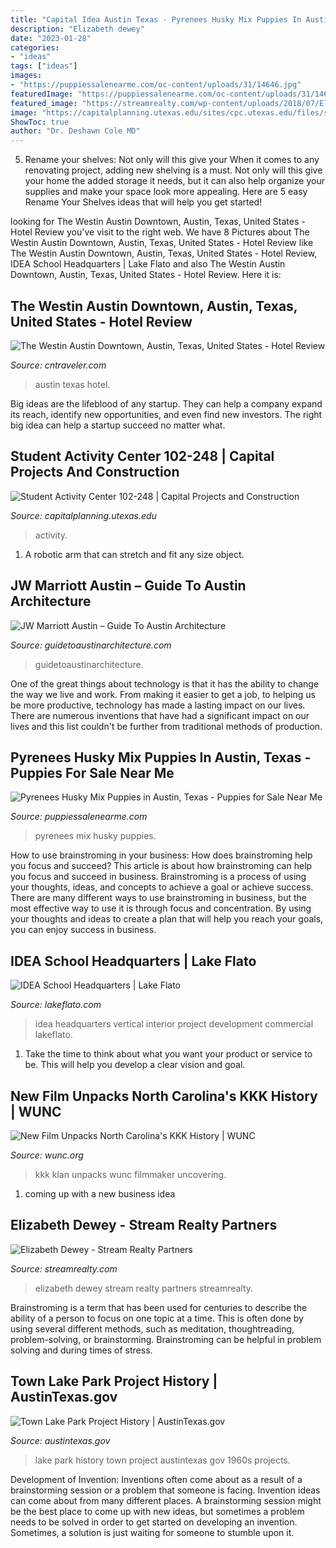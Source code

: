 ```yaml
---
title: "Capital Idea Austin Texas - Pyrenees Husky Mix Puppies In Austin, Texas"
description: "Elizabeth dewey"
date: "2023-01-28"
categories:
- "ideas"
tags: ["ideas"]
images:
- "https://puppiessalenearme.com/oc-content/uploads/31/14646.jpg"
featuredImage: "https://puppiessalenearme.com/oc-content/uploads/31/14646.jpg"
featured_image: "https://streamrealty.com/wp-content/uploads/2018/07/ElizabethDewey-7945.jpg"
image: "https://capitalplanning.utexas.edu/sites/cpc.utexas.edu/files/styles/lightbox_full/public/102-248-SAC-3.jpg?itok=X7BPRFpl"
ShowToc: true
author: "Dr. Deshawn Cole MD"
---
```



5. Rename your shelves: Not only will this give your
When it comes to any renovating project, adding new shelving is a must. Not only will this give your home the added storage it needs, but it can also help organize your supplies and make your space look more appealing. Here are 5 easy Rename Your Shelves ideas that will help you get started!

	

		
looking for The Westin Austin Downtown, Austin, Texas, United States - Hotel Review you've visit to the right web. We have 8 Pictures about The Westin Austin Downtown, Austin, Texas, United States - Hotel Review like The Westin Austin Downtown, Austin, Texas, United States - Hotel Review, IDEA School Headquarters | Lake Flato and also The Westin Austin Downtown, Austin, Texas, United States - Hotel Review. Here it is:
		
    
## The Westin Austin Downtown, Austin, Texas, United States - Hotel Review

<img loading=lazy src="https://media.cntraveler.com/photos/58e6609053e72a5f72dac9b9/master/w_1200,c_limit/RooftopPool-WestinAustinDowntown-Texas-CRHotel.jpg" onerror="this.onerror=null;this.src='https://tse2.mm.bing.net/th?id=OIP.SBuHUhkv8zILeBdCUYGZzwHaFj&amp;pid=15.1';" alt="The Westin Austin Downtown, Austin, Texas, United States - Hotel Review">

_Source: cntraveler.com_

>austin texas hotel. 

	

Big ideas are the lifeblood of any startup. They can help a company expand its reach, identify new opportunities, and even find new investors. The right big idea can help a startup succeed no matter what.

    
## Student Activity Center 102-248 | Capital Projects And Construction

<img loading=lazy src="https://capitalplanning.utexas.edu/sites/cpc.utexas.edu/files/styles/lightbox_full/public/102-248-SAC-3.jpg?itok=X7BPRFpl" onerror="this.onerror=null;this.src='https://tse3.mm.bing.net/th?id=OIP.BncDTJbNeaYoIZcoVsj7uAHaE8&amp;pid=15.1';" alt="Student Activity Center 102-248 | Capital Projects and Construction">

_Source: capitalplanning.utexas.edu_

>activity. 

	

1. A robotic arm that can stretch and fit any size object.

    
## JW Marriott Austin – Guide To Austin Architecture

<img loading=lazy src="https://guidetoaustinarchitecture.com/wp-content/uploads/2020/05/JW-Marriott_08.jpg" onerror="this.onerror=null;this.src='https://tse1.mm.bing.net/th?id=OIP.7SO-51ttfeR5DwJba15QugHaFK&amp;pid=15.1';" alt="JW Marriott Austin – Guide To Austin Architecture">

_Source: guidetoaustinarchitecture.com_

>guidetoaustinarchitecture. 

	

One of the great things about technology is that it has the ability to change the way we live and work. From making it easier to get a job, to helping us be more productive, technology has made a lasting impact on our lives. There are numerous inventions that have had a significant impact on our lives and this list couldn't be further from traditional methods of production.

    
## Pyrenees Husky Mix Puppies In Austin, Texas - Puppies For Sale Near Me

<img loading=lazy src="https://puppiessalenearme.com/oc-content/uploads/31/14646.jpg" onerror="this.onerror=null;this.src='https://tse2.mm.bing.net/th?id=OIP.j7S858_TXhDG-Sx9xVnZiAHaHa&amp;pid=15.1';" alt="Pyrenees Husky Mix Puppies in Austin, Texas - Puppies for Sale Near Me">

_Source: puppiessalenearme.com_

>pyrenees mix husky puppies. 

	

How to use brainstroming in your business: How does brainstroming help you focus and succeed?
This article is about how brainstroming can help you focus and succeed in business. Brainstroming is a process of using your thoughts, ideas, and concepts to achieve a goal or achieve success. There are many different ways to use brainstroming in business, but the most effective way to use it is through focus and concentration. By using your thoughts and ideas to create a plan that will help you reach your goals, you can enjoy success in business.

    
## IDEA School Headquarters | Lake Flato

<img loading=lazy src="https://www.lakeflato.com/sites/default/files/styles/large_tile/public/project-media/Interior-vertical.jpg?itok=Ey02ptOJ" onerror="this.onerror=null;this.src='https://tse3.mm.bing.net/th?id=OIP.AYvsP2VR9uVEkghMit-UzgHaE7&amp;pid=15.1';" alt="IDEA School Headquarters | Lake Flato">

_Source: lakeflato.com_

>idea headquarters vertical interior project development commercial lakeflato. 

	

1. Take the time to think about what you want your product or service to be. This will help you develop a clear vision and goal.

    
## New Film Unpacks North Carolina&#039;s KKK History | WUNC

<img loading=lazy src="https://mediad.publicbroadcasting.net/p/wunc/files/styles/medium/public/201501/KKK.jpg" onerror="this.onerror=null;this.src='https://tse3.mm.bing.net/th?id=OIP.wCh0fXVvT8HF1TazZzqhNAHaJ5&amp;pid=15.1';" alt="New Film Unpacks North Carolina&#039;s KKK History | WUNC">

_Source: wunc.org_

>kkk klan unpacks wunc filmmaker uncovering. 

	

1. coming up with a new business idea 

    
## Elizabeth Dewey - Stream Realty Partners

<img loading=lazy src="https://streamrealty.com/wp-content/uploads/2018/07/ElizabethDewey-7945.jpg" onerror="this.onerror=null;this.src='https://tse2.mm.bing.net/th?id=OIP.rA-lx7_neR32WNEQCmgaRgHaJ4&amp;pid=15.1';" alt="Elizabeth Dewey - Stream Realty Partners">

_Source: streamrealty.com_

>elizabeth dewey stream realty partners streamrealty. 

	

Brainstroming is a term that has been used for centuries to describe the ability of a person to focus on one topic at a time. This is often done by using several different methods, such as meditation, thoughtreading, problem-solving, or brainstorming. Brainstroming can be helpful in problem solving and during times of stress.

    
## Town Lake Park Project History | AustinTexas.gov

<img loading=lazy src="http://austintexas.gov/sites/default/files/images/Parks/Capital_Improvement_Projects/AuditoriumShores_1960s_full.jpg" onerror="this.onerror=null;this.src='https://tse2.mm.bing.net/th?id=OIP.mvJQucD_ibC0tdk0cMF8vAHaFu&amp;pid=15.1';" alt="Town Lake Park Project History | AustinTexas.gov">

_Source: austintexas.gov_

>lake park history town project austintexas gov 1960s projects. 

	

Development of Invention: Inventions often come about as a result of a brainstorming session or a problem that someone is facing.
Invention ideas can come about from many different places. A brainstorming session might be the best place to come up with new ideas, but sometimes a problem needs to be solved in order to get started on developing an invention. Sometimes, a solution is just waiting for someone to stumble upon it.

